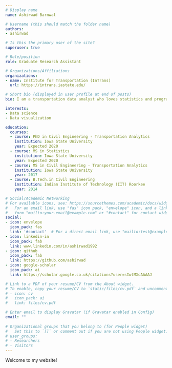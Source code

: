 ```yaml
---
# Display name
name: Ashirwad Barnwal

# Username (this should match the folder name)
authors:
- ashirwad

# Is this the primary user of the site?
superuser: true

# Role/position
role: Graduate Research Assistant

# Organizations/Affiliations
organizations:
- name: Institute for Transportation (InTrans)
  url: https://intrans.iastate.edu/

# Short bio (displayed in user profile at end of posts)
bio: I am a transportation data analyst who loves statistics and programming.

interests:
- Data science
- Data visualization

education:
  courses:
  - course: PhD in Civil Engineering - Transportation Analytics
    institution: Iowa State University
    year: Expected 2020
  - course: MS in Statistics
    institution: Iowa State University
    year: Expected 2020
  - course: MS in Civil Engineering - Transportation Analytics
    institution: Iowa State University
    year: 2017
  - course: B.Tech.in Civil Engineering
    institution: Indian Institute of Technology (IIT) Roorkee
    year: 2014

# Social/Academic Networking
# For available icons, see: https://sourcethemes.com/academic/docs/widgets/#icons
#   For an email link, use "fas" icon pack, "envelope" icon, and a link in the
#   form "mailto:your-email@example.com" or "#contact" for contact widget.
social:
- icon: envelope
  icon_pack: fas
  link: '#contact'  # For a direct email link, use "mailto:test@example.org".
- icon: linkedin-in
  icon_pack: fab
  link: www.linkedin.com/in/ashirwad1992
- icon: github
  icon_pack: fab
  link: https://github.com/ashirwad
- icon: google-scholar
  icon_pack: ai
  link: https://scholar.google.co.uk/citations?user=sIwtMXoAAAAJ

# Link to a PDF of your resume/CV from the About widget.
# To enable, copy your resume/CV to `static/files/cv.pdf` and uncomment the lines below.  
# - icon: cv
#   icon_pack: ai
#   link: files/cv.pdf

# Enter email to display Gravatar (if Gravatar enabled in Config)
email: ""
  
# Organizational groups that you belong to (for People widget)
#   Set this to `[]` or comment out if you are not using People widget.  
# user_groups:
# - Researchers
# - Visitors
---
```


Welcome to my website!
